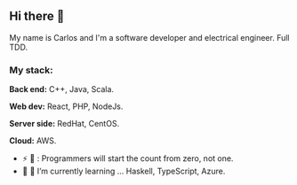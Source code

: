 ## Hi there 👋

My name is Carlos and I'm a software developer and electrical engineer. Full TDD.

### My stack:

**Back end:** C++, Java, Scala.

**Web dev:** React, PHP, NodeJs.

**Server side:** RedHat, CentOS.

**Cloud:** AWS.

- ⚡ 💬 : Programmers will start the count from zero, not one.
- 🌱 📕 I’m currently learning ... Haskell, TypeScript, Azure.

<!--
**iCharlieAraiza/iCharlieAraiza** is a ✨ _special_ ✨ repository because its `README.md` (this file) appears on your GitHub profile.

Here are some ideas to get you started:

- 🔭 I’m currently working on ...
- 🌱 I’m currently learning ...
- 👯 I’m looking to collaborate on ...
- 🤔 I’m looking for help with ...
- 💬 Ask me about ...
- 📫 How to reach me: ...
- 😄 Pronouns: ...
- ⚡ Fun fact: ...
-->
